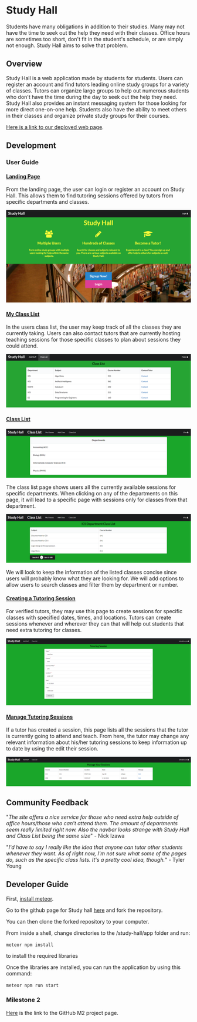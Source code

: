 # Study Hall

Students have many obligations in addition to their studies. Many may not have the time to seek out the help they need with their classes. Office hours are sometimes too short, don't fit in the student's schedule, or are simply not enough. Study Hall aims to solve that problem. 

## Overview

Study Hall is a web application made by students for students. Users can register an account and find tutors leading online study groups for a variety of classes. Tutors can organize large groups to help out numerous students who don't have the time during the day to seek out the help they need. Study Hall also provides an instant messaging system for those looking for more direct one-on-one help. Students also have the ability to meet others in their classes and organize private study groups for their courses. 

[Here is a link to our deployed web page](http://studyhall.meteorapp.com).

## Development

### User Guide

#### [Landing Page](http://studyhall.meteorapp.com/#/)

From the landing page, the user can login or register an account on Study Hall. This allows them to find tutoring sessions offered by tutors from specific departments and classes. 

<img src="doc/images/landing.png">

#### [My Class List](http://studyhall.meteorapp.com/#/list)

In the users class list, the user may keep track of all the classes they are currently taking. Users can also contact tutors that are currently hosting teaching sessions for those specific classes to plan about sessions they could attend.

<img src="doc/images/classlist.png">

#### [Class List](http://studyhall.meteorapp.com/#/ClassList)

<img src="doc/images/theclasslist.png">

The class list page shows users all the currently available sessions for specific departments. When clicking on any of the departments on this page, it will lead to a specific page with sessions only for classes from that department.

<img src="doc/images/specificclasslist.png">

We will look to keep the information of the listed classes concise since users will probably know what they are looking for. We will add options to allow users to search classes and filter them by department or number.  


#### [Creating a Tutoring Session](http://studyhall.meteorapp.com/#/create-session)

For verified tutors, they may use this page to create sessions for specific classes with specified dates, times, and locations. Tutors can create sessions whenever and wherever they can that will help out students that need extra tutoring for classes.

<img src="doc/images/createsession.png">


#### [Manage Tutoring Sessions](http://studyhall.meteorapp.com/#/manage-session)

If a tutor has created a session, this page lists all the sessions that the tutor is currently going to attend and teach. From here, the tutor may change any relevant information about his/her tutoring sessions to keep information up to date by using the edit their session.

<img src="doc/images/managesession.png">

## Community Feedback

"_The site offers a nice service for those who need extra help outside of office hours/those who can't attend them. The amount of departments seem really limited right now. Also the navbar looks strange with Study Hall and Class List being the same size_" - Nick Izawa

"_I'd have to say I really like the idea that anyone can tutor other students whenever they want. As of right now, I'm not sure what some of the pages do, such as the specific class lists. It's a pretty cool idea, though._" - Tyler Young

## Developer Guide

First, [install meteor](https://www.meteor.com/install).

Go to the github page for Study hall [here](https://github.com/study-hall/study-hall) and fork the repository.

You can then clone the forked repository to your computer.

From inside a shell, change directories to the /study-hall/app folder and run:

`meteor npm install`

to install the required libraries

Once the libraries are installed, you can run the application by using this command:

`meteor npm run start`

### Milestone 2

[Here](https://github.com/study-hall/study-hall/projects/2) is the link to the GitHub M2 project page.
